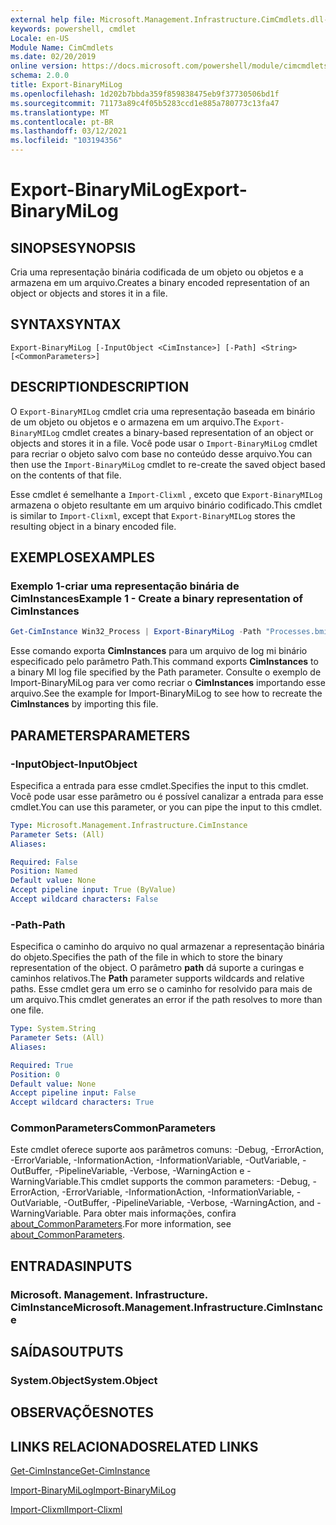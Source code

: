 ```yaml
---
external help file: Microsoft.Management.Infrastructure.CimCmdlets.dll-help.xml
keywords: powershell, cmdlet
Locale: en-US
Module Name: CimCmdlets
ms.date: 02/20/2019
online version: https://docs.microsoft.com/powershell/module/cimcmdlets/export-binarymilog?view=powershell-5.1&WT.mc_id=ps-gethelp
schema: 2.0.0
title: Export-BinaryMiLog
ms.openlocfilehash: 1d202b7bbda359f859838475eb9f37730506bd1f
ms.sourcegitcommit: 71173a89c4f05b5283ccd1e885a780773c13fa47
ms.translationtype: MT
ms.contentlocale: pt-BR
ms.lasthandoff: 03/12/2021
ms.locfileid: "103194356"
---
```

# <span data-ttu-id="9e1fb-103">Export-BinaryMiLog</span><span class="sxs-lookup"><span data-stu-id="9e1fb-103">Export-BinaryMiLog</span></span>

## <span data-ttu-id="9e1fb-104">SINOPSE</span><span class="sxs-lookup"><span data-stu-id="9e1fb-104">SYNOPSIS</span></span>
<span data-ttu-id="9e1fb-105">Cria uma representação binária codificada de um objeto ou objetos e a armazena em um arquivo.</span><span class="sxs-lookup"><span data-stu-id="9e1fb-105">Creates a binary encoded representation of an object or objects and stores it in a file.</span></span>

## <span data-ttu-id="9e1fb-106">SYNTAX</span><span class="sxs-lookup"><span data-stu-id="9e1fb-106">SYNTAX</span></span>

```
Export-BinaryMiLog [-InputObject <CimInstance>] [-Path] <String> [<CommonParameters>]
```

## <span data-ttu-id="9e1fb-107">DESCRIPTION</span><span class="sxs-lookup"><span data-stu-id="9e1fb-107">DESCRIPTION</span></span>

<span data-ttu-id="9e1fb-108">O `Export-BinaryMILog` cmdlet cria uma representação baseada em binário de um objeto ou objetos e o armazena em um arquivo.</span><span class="sxs-lookup"><span data-stu-id="9e1fb-108">The `Export-BinaryMILog` cmdlet creates a binary-based representation of an object or objects and stores it in a file.</span></span> <span data-ttu-id="9e1fb-109">Você pode usar o `Import-BinaryMiLog` cmdlet para recriar o objeto salvo com base no conteúdo desse arquivo.</span><span class="sxs-lookup"><span data-stu-id="9e1fb-109">You can then use the `Import-BinaryMiLog` cmdlet to re-create the saved object based on the contents of that file.</span></span>

<span data-ttu-id="9e1fb-110">Esse cmdlet é semelhante a `Import-Clixml` , exceto que `Export-BinaryMILog` armazena o objeto resultante em um arquivo binário codificado.</span><span class="sxs-lookup"><span data-stu-id="9e1fb-110">This cmdlet is similar to `Import-Clixml`, except that `Export-BinaryMILog` stores the resulting object in a binary encoded file.</span></span>

## <span data-ttu-id="9e1fb-111">EXEMPLOS</span><span class="sxs-lookup"><span data-stu-id="9e1fb-111">EXAMPLES</span></span>

### <span data-ttu-id="9e1fb-112">Exemplo 1-criar uma representação binária de CimInstances</span><span class="sxs-lookup"><span data-stu-id="9e1fb-112">Example 1 - Create a binary representation of CimInstances</span></span>

```powershell
Get-CimInstance Win32_Process | Export-BinaryMiLog -Path "Processes.bmil"
```

<span data-ttu-id="9e1fb-113">Esse comando exporta **CimInstances** para um arquivo de log mi binário especificado pelo parâmetro Path.</span><span class="sxs-lookup"><span data-stu-id="9e1fb-113">This command exports **CimInstances** to a binary MI log file specified by the Path parameter.</span></span> <span data-ttu-id="9e1fb-114">Consulte o exemplo de Import-BinaryMiLog para ver como recriar o **CimInstances** importando esse arquivo.</span><span class="sxs-lookup"><span data-stu-id="9e1fb-114">See the example for Import-BinaryMiLog to see how to recreate the **CimInstances** by importing this file.</span></span>

## <span data-ttu-id="9e1fb-115">PARAMETERS</span><span class="sxs-lookup"><span data-stu-id="9e1fb-115">PARAMETERS</span></span>

### <span data-ttu-id="9e1fb-116">-InputObject</span><span class="sxs-lookup"><span data-stu-id="9e1fb-116">-InputObject</span></span>

<span data-ttu-id="9e1fb-117">Especifica a entrada para esse cmdlet.</span><span class="sxs-lookup"><span data-stu-id="9e1fb-117">Specifies the input to this cmdlet.</span></span> <span data-ttu-id="9e1fb-118">Você pode usar esse parâmetro ou é possível canalizar a entrada para esse cmdlet.</span><span class="sxs-lookup"><span data-stu-id="9e1fb-118">You can use this parameter, or you can pipe the input to this cmdlet.</span></span>

```yaml
Type: Microsoft.Management.Infrastructure.CimInstance
Parameter Sets: (All)
Aliases:

Required: False
Position: Named
Default value: None
Accept pipeline input: True (ByValue)
Accept wildcard characters: False
```

### <span data-ttu-id="9e1fb-119">-Path</span><span class="sxs-lookup"><span data-stu-id="9e1fb-119">-Path</span></span>

<span data-ttu-id="9e1fb-120">Especifica o caminho do arquivo no qual armazenar a representação binária do objeto.</span><span class="sxs-lookup"><span data-stu-id="9e1fb-120">Specifies the path of the file in which to store the binary representation of the object.</span></span> <span data-ttu-id="9e1fb-121">O parâmetro **path** dá suporte a curingas e caminhos relativos.</span><span class="sxs-lookup"><span data-stu-id="9e1fb-121">The **Path** parameter supports wildcards and relative paths.</span></span> <span data-ttu-id="9e1fb-122">Esse cmdlet gera um erro se o caminho for resolvido para mais de um arquivo.</span><span class="sxs-lookup"><span data-stu-id="9e1fb-122">This cmdlet generates an error if the path resolves to more than one file.</span></span>

```yaml
Type: System.String
Parameter Sets: (All)
Aliases:

Required: True
Position: 0
Default value: None
Accept pipeline input: False
Accept wildcard characters: True
```

### <span data-ttu-id="9e1fb-123">CommonParameters</span><span class="sxs-lookup"><span data-stu-id="9e1fb-123">CommonParameters</span></span>

<span data-ttu-id="9e1fb-124">Este cmdlet oferece suporte aos parâmetros comuns: -Debug, -ErrorAction, -ErrorVariable, -InformationAction, -InformationVariable, -OutVariable, -OutBuffer, -PipelineVariable, -Verbose, -WarningAction e -WarningVariable.</span><span class="sxs-lookup"><span data-stu-id="9e1fb-124">This cmdlet supports the common parameters: -Debug, -ErrorAction, -ErrorVariable, -InformationAction, -InformationVariable, -OutVariable, -OutBuffer, -PipelineVariable, -Verbose, -WarningAction, and -WarningVariable.</span></span> <span data-ttu-id="9e1fb-125">Para obter mais informações, confira [about_CommonParameters](https://go.microsoft.com/fwlink/?LinkID=113216).</span><span class="sxs-lookup"><span data-stu-id="9e1fb-125">For more information, see [about_CommonParameters](https://go.microsoft.com/fwlink/?LinkID=113216).</span></span>

## <span data-ttu-id="9e1fb-126">ENTRADAS</span><span class="sxs-lookup"><span data-stu-id="9e1fb-126">INPUTS</span></span>

### <span data-ttu-id="9e1fb-127">Microsoft. Management. Infrastructure. CimInstance</span><span class="sxs-lookup"><span data-stu-id="9e1fb-127">Microsoft.Management.Infrastructure.CimInstance</span></span>

## <span data-ttu-id="9e1fb-128">SAÍDAS</span><span class="sxs-lookup"><span data-stu-id="9e1fb-128">OUTPUTS</span></span>

### <span data-ttu-id="9e1fb-129">System.Object</span><span class="sxs-lookup"><span data-stu-id="9e1fb-129">System.Object</span></span>

## <span data-ttu-id="9e1fb-130">OBSERVAÇÕES</span><span class="sxs-lookup"><span data-stu-id="9e1fb-130">NOTES</span></span>

## <span data-ttu-id="9e1fb-131">LINKS RELACIONADOS</span><span class="sxs-lookup"><span data-stu-id="9e1fb-131">RELATED LINKS</span></span>

[<span data-ttu-id="9e1fb-132">Get-CimInstance</span><span class="sxs-lookup"><span data-stu-id="9e1fb-132">Get-CimInstance</span></span>](get-ciminstance.md)

[<span data-ttu-id="9e1fb-133">Import-BinaryMiLog</span><span class="sxs-lookup"><span data-stu-id="9e1fb-133">Import-BinaryMiLog</span></span>](import-binarymilog.md)

[<span data-ttu-id="9e1fb-134">Import-Clixml</span><span class="sxs-lookup"><span data-stu-id="9e1fb-134">Import-Clixml</span></span>](../microsoft.powershell.utility/import-clixml.md)
